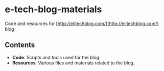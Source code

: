 # e-tech-blog-materials
Code and resources for [http://elitechblog.com/](http://elitechblog.com/) blog

## Contents

- **Code**: Scripts and tools used for the blog.
- **Resources**: Various files and materials related to the blog.
